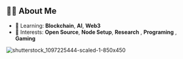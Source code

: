 ## 👨‍💻 About Me
- 🌱 Learning: **Blockchain**, **AI**, **Web3**
- 🚀 Interests: **Open Source**, **Node Setup**, **Research** , **Programing** , **Gaming**

![shutterstock_1097225444-scaled-1-850x450](https://github.com/user-attachments/assets/9ea6ee13-bf20-4489-8015-da9e7f66c855)
